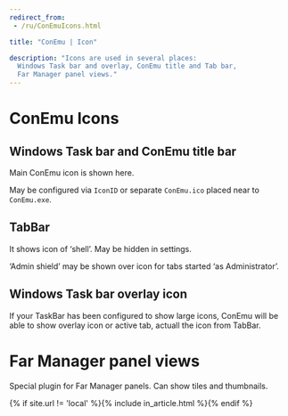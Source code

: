 ```yaml
---
redirect_from:
 - /ru/ConEmuIcons.html

title: "ConEmu | Icon"

description: "Icons are used in several places:
  Windows Task bar and overlay, ConEmu title and Tab bar,
  Far Manager panel views."
---
```


# ConEmu Icons

## Windows Task bar and ConEmu title bar

Main ConEmu icon is shown here.

May be configured via `IconID` or separate `ConEmu.ico` placed near to `ConEmu.exe`.

## TabBar

It shows icon of ‘shell’. May be hidden in settings.

‘Admin shield’ may be shown over icon for tabs started ‘as Administrator’.

## Windows Task bar overlay icon

If your TaskBar has been configured to show large icons,
ConEmu will be able to show overlay icon or active tab,
actuall the icon from TabBar.

# Far Manager panel views

Special plugin for Far Manager panels. Can show tiles and thumbnails.

{% if site.url != 'local' %}{% include in_article.html %}{% endif %}
